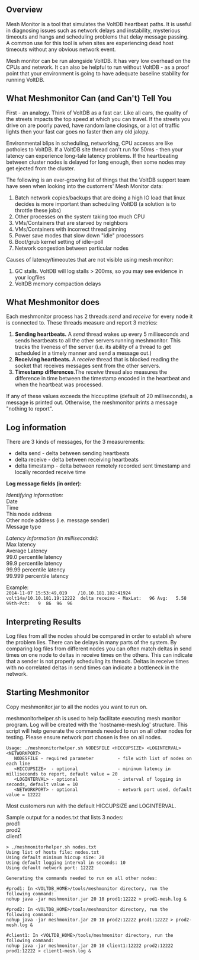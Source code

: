 Overview
---------------
Mesh Monitor is a tool that simulates the VoltDB heartbeat paths. It is
useful in diagnosing issues such as network delays and instability, mysterious
timeouts and hangs and scheduling problems that delay message passing. A
common use for this tool is when sites are experiencing dead host timeouts
without any obvious network event.

Mesh monitor can be run alongside VoltDB. It has very low overhead on the CPUs
and network. It can also be helpful to run without VoltDB - as a proof point that
your environment is going to have adequate baseline stability for running VoltDB.


What Meshmonitor Can (and Can't) Tell You
---------------------
First - an analogy.  Think of VoltDB as a fast car.  Like all cars, the 
quality of the streets impacts the top speed at which you can travel.
If the streets you drive on are poorly paved, have random lane closings, 
or a lot of traffic lights then your fast car goes no faster then any
old jalopy.

Environmental blips in scheduling, networking, CPU accesss are like potholes
to VoltDB.  If a VoltDB site thread can't run for 50ms - then your latency 
can experience long-tale latency problems.  If the heartbeating between cluster
nodes is delayed for long enough, then some nodes may get ejected from
the cluster.

The following is an ever-growing list of things that the VoltDB support
team have seen when looking into the customers' Mesh Monitor data:
1. Batch network copies/backups that are doing a high IO load that linux 
decides is more important than scheduling VoltDB (a solution is to 
throttle these jobs)
2. Other processes on the system taking too much CPU
3. VMs/Containers that are starved by neighbors
4. VMs/Containers with incorrect thread pinning
5. Power save modes that slow down "idle" processors
6. Boot/grub kernel setting of idle=poll
7. Network congestion between particular nodes

Causes of latency/timeoutes that are not visible using mesh monitor:
1. GC stalls. VoltDB will log stalls > 200ms, so you may see evidence
in your logfiles
2. VoltDB memory compaction delays

What Meshmonitor does
---------------

Each meshmonitor process has 2 threads:*send* and *receive* for every node it 
is connected to. These threads measure and report 3 metrics:

1. **Sending heartbeats.** A *send* thread wakes up every 5 milliseconds and
sends heartbeats to all the other servers running meshmonitor. This tracks
the liveness of the server (i.e. its ability of a thread to get scheduled
in a timely manner and send a message out.)
2. **Receiving heartbeats.** A *receive* thread that is blocked reading the
socket that receives messages sent from the other servers.
3. **Timestamp differences**.The *receive* thread also
measures the difference in time between the timestamp encoded in the
heartbeat and when the heartbeat was processed.

If any of these values exceeds the hiccuptime (default of 20 milliseconds),
a message is printed out.  Otherwise, the meshmonitor prints a message
"nothing to report".

Log information
---------------
There are 3 kinds of messages, for the 3 measurements:

* delta send - delta between sending heartbeats
* delta receive - delta between receiving heartbeats
* delta timestamp - delta between remotely recorded sent timestamp and
  locally recorded receive time

**Log message fields (in order):**

*Identifying information:*  
Date  
Time  
This node address  
Other node address (i.e. message sender)  
Message type  

*Latency Information (in milliseconds):*  
Max latency  
Average Latency  
99.0    percentile latency  
99.9    percentile latency  
99.99   percentile latency  
99.999  percentile latency  

Example:  
`2014-11-07 15:53:49,019	/10.10.181.102:41924   volt14a/10.10.181.19:12222  delta receive - MaxLat:   96 Avg:   5.58 99th-Pct:   9  86  96  96`


Interpreting Results
---------------------
Log files from all the nodes should be compared in order to establish where
the problem lies. There can be delays in many parts of the system. 
By comparing log files from different nodes you can often match deltas in
send times on one node to deltas in receive times on the others. This
can indicate that a sender is not properly scheduling its threads.  Deltas
in receive times with no correlated deltas in send times can indicate a
bottleneck in the network.


Starting Meshmonitor
--------------------
Copy meshmonitor.jar to all the nodes you want to run on.

meshmonitorhelper.sh is used to help facilitate executing mesh monitor
program.  Log will be created with the 'hostname-mesh.log' structure.  This
script will help generate the commands needed to run on all other nodes for
testing.  Please ensure network port chosen is free on all nodes.

```
Usage: ./meshmonitorhelper.sh NODESFILE <HICCUPSIZE> <LOGINTERVAL> <NETWORKPORT>
   NODESFILE - required parameter         - file with list of nodes on each line
   <HICCUPSIZE>  - optional               - mininum latency in milliseconds to report, default value = 20
   <LOGINTERVAL> - optional               - interval of logging in seconds, default value = 10
   <NETWORKPORT> - optional               - network port used, default value = 12222

```
Most customers run with the default HICCUPSIZE and LOGINTERVAL.

Sample output for a nodes.txt that lists 3 nodes:  
prod1  
prod2  
client1  

```
> ./meshmonitorhelper.sh nodes.txt
Using list of hosts file: nodes.txt
Using default minimum hiccup size: 20
Using default logging interval in seconds: 10
Using default network port: 12222

Generating the commands needed to run on all other nodes:

#prod1: In <VOLTDB_HOME>/tools/meshmonitor directory, run the following command:
nohup java -jar meshmonitor.jar 20 10 prod1:12222 > prod1-mesh.log &

#prod2: In <VOLTDB_HOME>/tools/meshmonitor directory, run the following command:
nohup java -jar meshmonitor.jar 20 10 prod2:12222 prod1:12222 > prod2-mesh.log &

#client1: In <VOLTDB_HOME>/tools/meshmonitor directory, run the following command:
nohup java -jar meshmonitor.jar 20 10 client1:12222 prod2:12222 prod1:12222 > client1-mesh.log &
```
